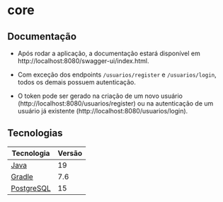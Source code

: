 # core

## Documentação

- Após rodar a aplicação, a documentação estará disponível em http://localhost:8080/swagger-ui/index.html.

- Com exceção dos endpoints `/usuarios/register` e `/usuarios/login`, todos os demais possuem autenticação.

- O token pode ser gerado na criação de um novo usuário (http://localhost:8080/usuarios/register) ou na autenticação de um usuário já existente (http://localhost:8080/usuarios/login).

## Tecnologias

| Tecnologia               | Versão |
| ------------------------ | ------ |
| [Java][java]             | 19     |
| [Gradle][gradle]         | 7.6    |
| [PostgreSQL][postgreSQL] | 15     |

[java]:       <https://java.com>            "Java"
[gradle]:     <https://gradle.org/>         "Gradle"
[postgreSQL]: <https://www.postgresql.org/> "PostgreSQL"

